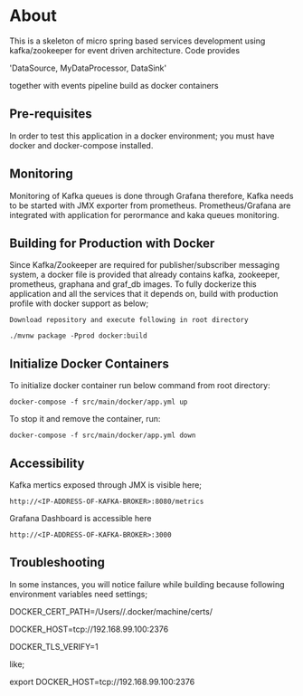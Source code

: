 # About

This is a skeleton of micro spring based services development using kafka/zookeeper for event driven architecture. Code provides 

'DataSource, MyDataProcessor, DataSink' 

together with events pipeline build as docker containers


## Pre-requisites

In order to test this application in a docker environment; you must have docker and docker-compose installed. 


## Monitoring

Monitoring of Kafka queues is done through Grafana therefore, Kafka needs to be started with JMX exporter from prometheus. Prometheus/Grafana are integrated with application for perormance and kaka queues monitoring. 


## Building for Production with Docker 

Since Kafka/Zookeeper are required for publisher/subscriber messaging system, a docker file is provided that already contains kafka, zookeeper, prometheus, graphana and graf_db images. To fully dockerize this application and all the services that it depends on, build with production profile with docker support as below;

	Download repository and execute following in root directory

	./mvnw package -Pprod docker:build


## Initialize Docker Containers

To initialize docker container run below command from root directory:

    docker-compose -f src/main/docker/app.yml up

To stop it and remove the container, run:

    docker-compose -f src/main/docker/app.yml down

## Accessibility

Kafka mertics exposed through JMX is visible here;
    
    http://<IP-ADDRESS-OF-KAFKA-BROKER>:8080/metrics

Grafana Dashboard is accessible here

	http://<IP-ADDRESS-OF-KAFKA-BROKER>:3000
	
## Troubleshooting

In some instances, you will notice failure while building because following environment variables need settings;

DOCKER_CERT_PATH=/Users/<username>/.docker/machine/certs/

DOCKER_HOST=tcp://192.168.99.100:2376

DOCKER_TLS_VERIFY=1

like;

export DOCKER_HOST=tcp://192.168.99.100:2376